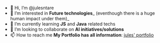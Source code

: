 - 👋 Hi, I’m @julesntare
- 👀 I’m interested in **Future technologies**_ (eventhough there is a huge human impact under them)_
- 🌱 I’m currently learning **JS** and **Java** related techs
- 💞️ I’m looking to collaborate on **AI initiatives/solutions**
- 📫 How to reach me **My Portfolio has all information**: [jules' portfolio](https://julesntare.netlify.app/)

<!---
julesntare/julesntare is a ✨ special ✨ repository because its `README.md` (this file) appears on your GitHub profile.
You can click the Preview link to take a look at your changes.
--->
